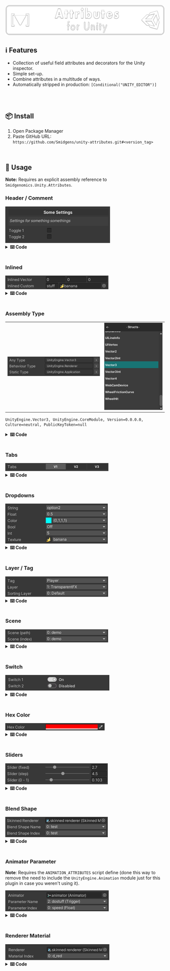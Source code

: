 ![](/.github/.banner.png?raw=true "")

<!--
snippets


<details>
  <summary>
    <b>⌨️ Code</b>
  </summary>
  

</details>

-->


## ℹ️ Features

* Collection of useful field attributes and decorators for the Unity inspector.
* Simple set-up.
* Combine attributes in a multitude of ways.
* Automatically stripped in production: `[Conditional("UNITY_EDITOR")]`

<br/>

<br/>

## 📦 Install

1. Open Package Manager
2. Paste GitHub URL:\
`https://github.com/Smidgens/unity-attributes.git#<version_tag>`


<br/>

## 🚀 Usage

**Note:** Requires an explicit assembly reference to `Smidgenomics.Unity.Attributes`.

### Header / Comment


<img src="/.github/preview/decorators.png" />

<details>
  <summary>
    <b>⌨️ Code</b>
  </summary>
  
```cs
[BoxHeader("Some Settings")]
[BoxComment("Settings for something somethings")]
public bool toggle1;
public bool toggle2;
```
</details>

<br/>


### Inlined


<img src="/.github/preview/inlined.png" />

<details>
  <summary>
    <b>⌨️ Code</b>
  </summary>

```cs
[Serializable] public struct T1 { public string key; public Texture2D icon; }

[Inlined] public Vector3 inlinedVector;

[FieldSize(nameof(T1.key), 40f)]
[Inlined] public T1 inlinedCustom;

```

</details>

<br/>

### Assembly Type

<table>

<tr>
<td>
<img src="/.github/preview/assemblytype.png" />
</td>
<td>
<img src="/.github/preview/typefind.png" />
</td>


</tr>

</table>

```
UnityEngine.Vector3, UnityEngine.CoreModule, Version=0.0.0.0, Culture=neutral, PublicKeyToken=null
```

<details>
  <summary>
    <b>⌨️ Code</b>
  </summary>
  
```cs
[AssemblyType]
public string anyType;

// restrict options to behaviour scripts
[IsType(typeof(Component))]
[AssemblyType]
public string behaviourType;

// restrict options to static classes
[IsStatic]
[AssemblyType]
public string staticType;


```
```cs
var t = System.Type.GetType(behaviourType);
Component[] components = GetComponents(t);
```

</details>


<br/>


### Tabs

<img src="/.github/preview/tabs.png" />

<details>
  <summary>
    <b>⌨️ Code</b>
  </summary>
  
```cs
[Serializable] public struct ToggleData { public int x; public bool v1, v2, v3; }
[Tabs] public T2 tabs;
```
  

</details>


<br/>


### Dropdowns

<img src="/.github/preview/options.png" />


<details>
  <summary>
    <b>⌨️ Code</b>
  </summary>
  

```cs

[StringOptions("option1", "option2")]
public string _string;

[FloatOptions(0.5f, 1.2f, 2.4f)]
public float _float;

[ColorOptions("red", "blue", "cyan")]
public Color _color;

[BoolOptions("Off", "On")]
public bool _bool;

[IntOptions(0, 10)] 
public int _int;

[AssetOptions("Assets/Game/Icons/")]
public Texture2D _texture;
```


</details>


<br/>


### Layer / Tag

<img src="/.github/preview/layer.png" />

<details>
  <summary>
    <b>⌨️ Code</b>
  </summary>
  
```cs
[Tag] public string _tag;
[Layer] public int _layer;
[SortLayer] public int _sortingLayer;
```

</details>

<br/>


### Scene


<img src="/.github/preview/buildscene.png" />

<details>
  <summary>
    <b>⌨️ Code</b>
  </summary>


```cs
// asset path
[BuildScene]
public string scenePath;

// index in build settings
[BuildScene]
public int sceneIndex;
```

</details>


<br/>



### Switch

<img src="/.github/preview/switch.png" />


<details>
  <summary>
    <b>⌨️ Code</b>
  </summary>

```cs
[Switch("Off", "On")] public bool switch1;
[Switch("Disabled", "Enabled")] public bool switch2;
```



</details>


<br/>

### Hex Color

<img src="/.github/preview/hexcolor.png" />

<details>
  <summary>
    <b>⌨️ Code</b>
  </summary>

```cs
[HexColor] public string hexColor = "#f00";
```

</details>

<br/>

### Sliders

<img src="/.github/preview/sliders.png" />

<details>
  <summary>
    <b>⌨️ Code</b>
  </summary>

```cs

// decimal precision
[Slider(0f, 10f, 1)]
public float sliderPrecision;

// step value
[Slider(0, 10f, 0.5f)]
public float sliderStep;

// equivalent to [Range(0f,1f)]
[Slider01] 
public float slider01;
```


</details>


<br/>


### Blend Shape

<img src="/.github/preview/blendshape.png" />

<details>
  <summary>
    <b>⌨️ Code</b>
  </summary>
  
```cs
public SkinnedMeshRenderer _skinnedRenderer;

// string -> name
[BlendShape(nameof(_skinnedRenderer))]
public string _blendShapeName;

// int -> index
[BlendShape(nameof(_skinnedRenderer))]
public int _blendShapeIndex;
```

</details>


<br/>


### Animator Parameter

**Note**: Requires the `ANIMATION_ATTRIBUTES` script define (done this way to remove the need to include the `UnityEngine.Animation` module just for this plugin in case you weren't using it).

<img src="/.github/preview/animatorparameter.png" />

<details>
  <summary>
    <b>⌨️ Code</b>
  </summary>

```cs
public Animator _animator;

// string -> name
[AnimatorParameter(nameof(_animator))]
public string parameterName;

// int -> index
[AnimatorParameter(nameof(_animator))]
public int parameterIndex;
```


</details>

<br/>


### Renderer Material

<img src="/.github/preview/renderermaterial.png" />

<details>
  <summary>
    <b>⌨️ Code</b>
  </summary>
  
```cs
public Renderer _renderer;

[RendererMaterial(nameof(_renderer))]
public int _materialIndex;
```

</details>




